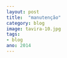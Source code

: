 ```yaml
---
layout: post
title:  "manutenção"
category: blog
image: tavira-10.jpg
tags:
- blog
ano: 2014
---
```




